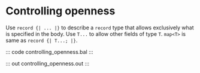 # Controlling openness

Use `record {| ... |}` to describe a `record` type that allows exclusively what is specified in the body. Use `T...` to allow other fields of type `T`. `map<T>` is same as `record {| T...; |}`.

::: code controlling_openness.bal :::

::: out controlling_openness.out :::